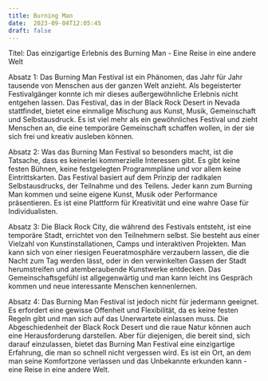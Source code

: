 ```yaml
---
title: Burning Man
date:  2023-09-04T12:05:45
draft: false
---
```


Titel: Das einzigartige Erlebnis des Burning Man - Eine Reise in eine andere Welt

Absatz 1: 
Das Burning Man Festival ist ein Phänomen, das Jahr für Jahr tausende von Menschen aus der ganzen Welt anzieht. Als begeisterter Festivalgänger konnte ich mir dieses außergewöhnliche Erlebnis nicht entgehen lassen. Das Festival, das in der Black Rock Desert in Nevada stattfindet, bietet eine einmalige Mischung aus Kunst, Musik, Gemeinschaft und Selbstausdruck. Es ist viel mehr als ein gewöhnliches Festival und zieht Menschen an, die eine temporäre Gemeinschaft schaffen wollen, in der sie sich frei und kreativ ausleben können.

Absatz 2:
Was das Burning Man Festival so besonders macht, ist die Tatsache, dass es keinerlei kommerzielle Interessen gibt. Es gibt keine festen Bühnen, keine festgelegten Programmpläne und vor allem keine Eintrittskarten. Das Festival basiert auf dem Prinzip der radikalen Selbstausdrucks, der Teilnahme und des Teilens. Jeder kann zum Burning Man kommen und seine eigene Kunst, Musik oder Performance präsentieren. Es ist eine Plattform für Kreativität und eine wahre Oase für Individualisten.

Absatz 3:
Die Black Rock City, die während des Festivals entsteht, ist eine temporäre Stadt, errichtet von den Teilnehmern selbst. Sie besteht aus einer Vielzahl von Kunstinstallationen, Camps und interaktiven Projekten. Man kann sich von einer riesigen Feueratmosphäre verzaubern lassen, die die Nacht zum Tag werden lässt, oder in den verwinkelten Gassen der Stadt herumstreifen und atemberaubende Kunstwerke entdecken. Das Gemeinschaftsgefühl ist allgegenwärtig und man kann leicht ins Gespräch kommen und neue interessante Menschen kennenlernen.

Absatz 4:
Das Burning Man Festival ist jedoch nicht für jedermann geeignet. Es erfordert eine gewisse Offenheit und Flexibilität, da es keine festen Regeln gibt und man sich auf das Unerwartete einlassen muss. Die Abgeschiedenheit der Black Rock Desert und die raue Natur können auch eine Herausforderung darstellen. Aber für diejenigen, die bereit sind, sich darauf einzulassen, bietet das Burning Man Festival eine einzigartige Erfahrung, die man so schnell nicht vergessen wird. Es ist ein Ort, an dem man seine Komfortzone verlassen und das Unbekannte erkunden kann - eine Reise in eine andere Welt.
